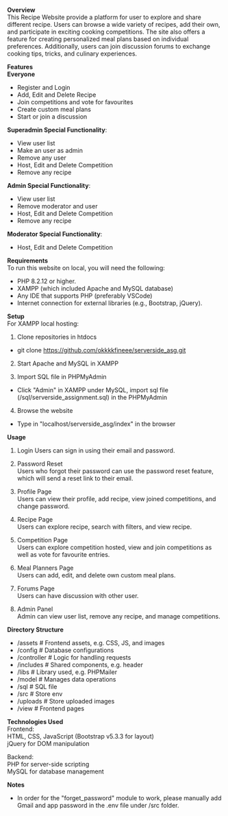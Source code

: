 **Overview**  
This Recipe Website provide a platform for user to explore and share different recipe. Users can browse a wide variety of recipes, add their own, and participate in exciting cooking competitions. The site also offers a feature for creating personalized meal plans based on individual preferences. Additionally, users can join discussion forums to exchange cooking tips, tricks, and culinary experiences.  

**Features**  
**Everyone**  
- Register and Login  
- Add, Edit and Delete Recipe  
- Join competitions and vote for favourites  
- Create custom meal plans  
- Start or join a discussion  

**Superadmin Special Functionality**:  
- View user list  
- Make an user as admin  
- Remove any user  
- Host, Edit and Delete Competition  
- Remove any recipe  

**Admin Special Functionality**:  
- View user list  
- Remove moderator and user  
- Host, Edit and Delete Competition  
- Remove any recipe  

**Moderator Special Functionality**:  
- Host, Edit and Delete Competition  

**Requirements**  
To run this website on local, you will need the following:  
- PHP 8.2.12 or higher.  
- XAMPP (which included Apache and MySQL database)
- Any IDE that supports PHP (preferably VSCode)  
- Internet connection for external libraries (e.g., Bootstrap, jQuery).  

**Setup**  
For XAMPP local hosting:  
1. Clone repositories in htdocs  
- git clone https://github.com/okkkkfineee/serverside_asg.git  

2. Start Apache and MySQL in XAMPP  

3. Import SQL file in PHPMyAdmin  
- Click "Admin" in XAMPP under MySQL, import sql file (/sql/serverside_assignment.sql) in the PHPMyAdmin  

4. Browse the website  
- Type in "localhost/serverside_asg/index" in the browser  

**Usage**  
1. Login 
Users can sign in using their email and password.  

2. Password Reset  
Users who forgot their password can use the password reset feature, which will send a reset link to their email.  

3. Profile Page  
Users can view their profile, add recipe, view joined competitions, and change password.  

4. Recipe Page  
Users can explore recipe, search with filters, and view recipe.  

5. Competition Page  
Users can explore competition hosted, view and join competitions as well as vote for favourite entries.  

6. Meal Planners Page  
Users can add, edit, and delete own custom meal plans.  

7. Forums Page  
Users can have discussion with other user.  

8. Admin Panel  
Admin can view user list, remove any recipe, and manage competitions.  

**Directory Structure**  
- /assets                # Frontend assets, e.g. CSS, JS, and images  
- /config                # Database configurations  
- /controller            # Logic for handling requests  
- /includes              # Shared components, e.g. header  
- /libs                  # Library used, e.g. PHPMailer  
- /model                 # Manages data operations  
- /sql                   # SQL file  
- /src                   # Store env  
- /uploads               # Store uploaded images  
- /view                  # Frontend pages

**Technologies Used**  
Frontend:  
HTML, CSS, JavaScript (Bootstrap v5.3.3 for layout)  
jQuery for DOM manipulation

Backend:  
PHP for server-side scripting  
MySQL for database management

**Notes**  
- In order for the "forget_password" module to work, please manually add Gmail and app password in the .env file under /src folder.  
